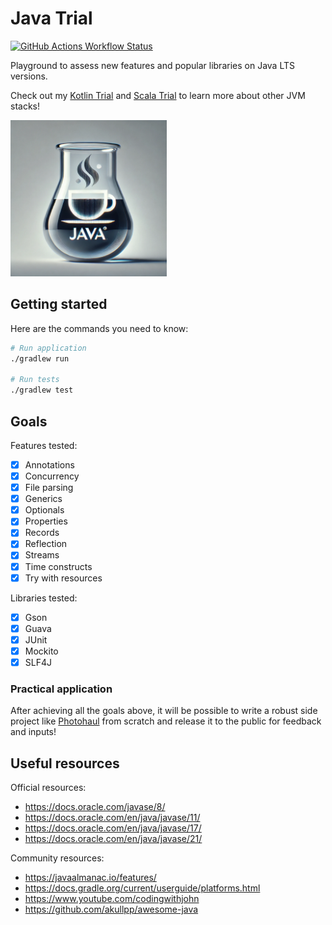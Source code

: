 # Java Trial

[![GitHub Actions Workflow Status](https://img.shields.io/github/actions/workflow/status/huangsam/java-trial/ci.yml)](https://github.com/huangsam/java-trial/actions)

Playground to assess new features and popular libraries on Java LTS versions.

Check out my [Kotlin Trial] and [Scala Trial] to learn more about other JVM stacks!

<img src="images/java-trial.webp" alt="Java logo" width="250px" />

## Getting started

Here are the commands you need to know:

```bash
# Run application
./gradlew run

# Run tests
./gradlew test
```

## Goals

Features tested:

- [x] Annotations
- [x] Concurrency
- [x] File parsing
- [x] Generics
- [x] Optionals
- [x] Properties
- [x] Records
- [x] Reflection
- [x] Streams
- [x] Time constructs
- [x] Try with resources

Libraries tested:

- [x] Gson
- [x] Guava
- [x] JUnit
- [x] Mockito
- [x] SLF4J

### Practical application

After achieving all the goals above, it will be possible to write a robust side
project like [Photohaul](https://github.com/huangsam/photohaul) from scratch and
release it to the public for feedback and inputs!

## Useful resources

Official resources:

- <https://docs.oracle.com/javase/8/>
- <https://docs.oracle.com/en/java/javase/11/>
- <https://docs.oracle.com/en/java/javase/17/>
- <https://docs.oracle.com/en/java/javase/21/>

Community resources:

- <https://javaalmanac.io/features/>
- <https://docs.gradle.org/current/userguide/platforms.html>
- <https://www.youtube.com/codingwithjohn>
- <https://github.com/akullpp/awesome-java>

[Kotlin Trial]: https://github.com/huangsam/kotlin-trial
[Scala Trial]: https://github.com/huangsam/scala-trial
